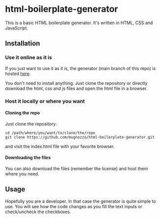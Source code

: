 # html-boilerplate-generator

This is a basic HTML boilerplate generator. It's written in HTML, CSS and JavaScript.

## Installation
### Use it online as it is
If you just want to use it as it is, the generator (main branch of this repo) is hosted [here](https://mugnozzo.xyz/html-boilerplate-generator).

You don't need to install anything. Just clone the repository or directly download the html, css and js files and open the html file in a browser.

### Host it locally or where you want
#### Cloning the repo
Just clone the repository:

```
cd /path/where/you/want/to/clone/the/repo
git clone https://github.com/mugnozzo/html-boilerplate-generator.git
 ```
and visit the index.html file with your favorite browser.

#### Downloading the files
You can also download the files (remember the license) and host them where you need.

## Usage
Hopefully you are a developer. In that case the generator is quite simple to use. You will see how the code changes as you fill the text inputs or check/uncheck the checkboxes.